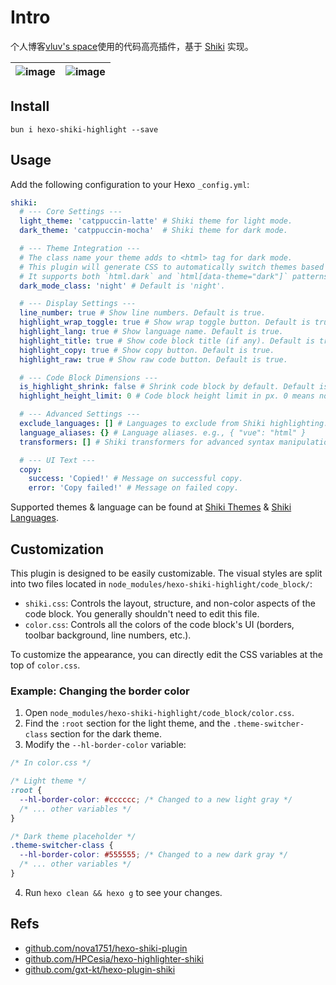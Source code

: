 # Intro

个人博客[vluv's space](https://vluv.space/)使用的代码高亮插件，基于 [Shiki](https://shiki.style/) 实现。

| ![image](https://github.com/user-attachments/assets/bc88dd30-e9f6-41d7-885c-b1c2a47cb45d) | ![image](https://github.com/user-attachments/assets/48a35dce-1304-4059-8ef1-6a929056e837) |
| ---   | ---  |

## Install

`bun i hexo-shiki-highlight --save`

## Usage

Add the following configuration to your Hexo `_config.yml`:

```yaml
shiki:
  # --- Core Settings ---
  light_theme: 'catppuccin-latte' # Shiki theme for light mode.
  dark_theme: 'catppuccin-mocha'  # Shiki theme for dark mode.

  # --- Theme Integration ---
  # The class name your theme adds to <html> tag for dark mode.
  # This plugin will generate CSS to automatically switch themes based on this class.
  # It supports both `html.dark` and `html[data-theme="dark"]` patterns.
  dark_mode_class: 'night' # Default is 'night'.

  # --- Display Settings ---
  line_number: true # Show line numbers. Default is true.
  highlight_wrap_toggle: true # Show wrap toggle button. Default is true.
  highlight_lang: true # Show language name. Default is true.
  highlight_title: true # Show code block title (if any). Default is true.
  highlight_copy: true # Show copy button. Default is true.
  highlight_raw: true # Show raw code button. Default is true.

  # --- Code Block Dimensions ---
  is_highlight_shrink: false # Shrink code block by default. Default is false.
  highlight_height_limit: 0 # Code block height limit in px. 0 means no limit. Default is 0.

  # --- Advanced Settings ---
  exclude_languages: [] # Languages to exclude from Shiki highlighting.
  language_aliases: {} # Language aliases. e.g., { "vue": "html" }
  transformers: [] # Shiki transformers for advanced syntax manipulation.

  # --- UI Text ---
  copy:
    success: 'Copied!' # Message on successful copy.
    error: 'Copy failed!' # Message on failed copy.
```

Supported themes & language can be found at [Shiki Themes](https://shiki.style/themes) & [Shiki Languages](https://shiki.style/languages).

## Customization

This plugin is designed to be easily customizable. The visual styles are split into two files located in `node_modules/hexo-shiki-highlight/code_block/`:

- `shiki.css`: Controls the layout, structure, and non-color aspects of the code block. You generally shouldn't need to edit this file.
- `color.css`: Controls all the colors of the code block's UI (borders, toolbar background, line numbers, etc.).

To customize the appearance, you can directly edit the CSS variables at the top of `color.css`.

### Example: Changing the border color

1. Open `node_modules/hexo-shiki-highlight/code_block/color.css`.
2. Find the `:root` section for the light theme, and the `.theme-switcher-class` section for the dark theme.
3. Modify the `--hl-border-color` variable:

```css
/* In color.css */

/* Light theme */
:root {
  --hl-border-color: #cccccc; /* Changed to a new light gray */
  /* ... other variables */
}

/* Dark theme placeholder */
.theme-switcher-class {
  --hl-border-color: #555555; /* Changed to a new dark gray */
  /* ... other variables */
}
```

4. Run `hexo clean && hexo g` to see your changes.

## Refs

- [github.com/nova1751/hexo-shiki-plugin](https://github.com/nova1751/hexo-shiki-plugin)
- [github.com/HPCesia/hexo-highlighter-shiki](https://github.com/HPCesia/hexo-highlighter-shiki)
- [github.com/gxt-kt/hexo-plugin-shiki](https://github.com/gxt-kt/hexo-plugin-shiki)
